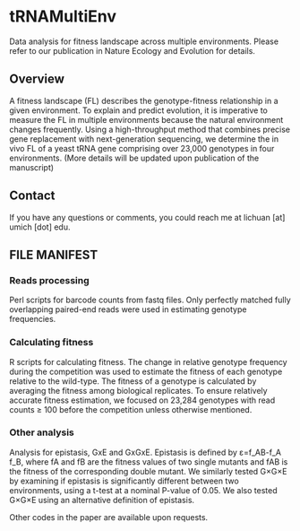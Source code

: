 # tRNAMultiEnv

Data analysis for fitness landscape across multiple environments. Please refer to our publication in Nature Ecology and Evolution for details.

## Overview
A fitness landscape (FL) describes the genotype-fitness relationship in a given environment.  To explain and predict evolution, it is imperative to measure the FL in multiple environments because the natural environment changes frequently.  Using a high-throughput method that combines precise gene replacement with next-generation sequencing, we determine the in vivo FL of a yeast tRNA gene comprising over 23,000 genotypes in four environments.  (More details will be updated upon publication of the manuscript)

## Contact
If you have any questions or comments, you could reach me at lichuan [at] umich [dot] edu.

## FILE MANIFEST
### Reads processing
Perl scripts for barcode counts from fastq files. Only perfectly matched fully overlapping paired-end reads were used in estimating genotype frequencies. 
### Calculating fitness
R scripts for calculating fitness. The change in relative genotype frequency during the competition was used to estimate the fitness of each genotype relative to the wild-type.  The fitness of a genotype is calculated by averaging the fitness among biological replicates.  To ensure relatively accurate fitness estimation, we focused on 23,284 genotypes with read counts ≥ 100 before the competition unless otherwise mentioned.  
### Other analysis
Analysis for epistasis, GxE and GxGxE. Epistasis is defined by ε=f_AB-f_A f_B, where fA and fB are the fitness values of two single mutants and fAB is the fitness of the corresponding double mutant.  We similarly tested G×G×E by examining if epistasis is significantly different between two environments, using a t-test at a nominal P-value of 0.05.  We also tested G×G×E using an alternative definition of epistasis.

Other codes in the paper are available upon requests.
